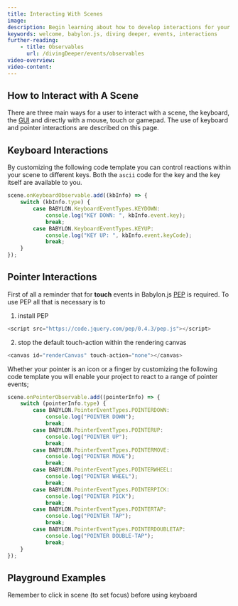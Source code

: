 ```yaml
---
title: Interacting With Scenes
image: 
description: Begin learning about how to develop interactions for your Babylon.js scenes.
keywords: welcome, babylon.js, diving deeper, events, interactions 
further-reading:
    - title: Observables
      url: /divingDeeper/events/observables
video-overview:
video-content:
---
```


## How to Interact with A Scene

There are three main ways for a user to interact with a scene, the keyboard, the [GUI](/divingDeeper/gui) and directly with a mouse, touch or gamepad. The use of keyboard and pointer interactions are described on this page.

## Keyboard Interactions

By customizing the following code template you can control reactions within your scene to different keys. Both the `ascii` code for the key and the key itself are available to you.

```javascript
scene.onKeyboardObservable.add((kbInfo) => {
	switch (kbInfo.type) {
		case BABYLON.KeyboardEventTypes.KEYDOWN:
			console.log("KEY DOWN: ", kbInfo.event.key);
			break;
		case BABYLON.KeyboardEventTypes.KEYUP:
			console.log("KEY UP: ", kbInfo.event.keyCode);
			break;
	}
});
```

## Pointer Interactions

First of all a reminder that for **touch** events in Babylon.js [PEP](https://github.com/jquery/PEP) is required. To use PEP all that is necessary is to

1. install PEP

```javascript
<script src="https://code.jquery.com/pep/0.4.3/pep.js"></script>
```

2. stop the default touch-action within the rendering canvas 

```javascript
<canvas id="renderCanvas" touch-action="none"></canvas>
```


Whether your pointer is an icon or a finger by customizing the following code template you will enable your project to react to a range of pointer events;

```javascript
scene.onPointerObservable.add((pointerInfo) => {
	switch (pointerInfo.type) {
		case BABYLON.PointerEventTypes.POINTERDOWN:
			console.log("POINTER DOWN");
			break;
		case BABYLON.PointerEventTypes.POINTERUP:
			console.log("POINTER UP");
			break;
		case BABYLON.PointerEventTypes.POINTERMOVE:
			console.log("POINTER MOVE");
			break;
		case BABYLON.PointerEventTypes.POINTERWHEEL:
			console.log("POINTER WHEEL");
			break;
		case BABYLON.PointerEventTypes.POINTERPICK:
			console.log("POINTER PICK");
			break;
		case BABYLON.PointerEventTypes.POINTERTAP:
			console.log("POINTER TAP");
			break;
		case BABYLON.PointerEventTypes.POINTERDOUBLETAP:
			console.log("POINTER DOUBLE-TAP");
			break;
    }
});
```

## Playground Examples

<Playground id="#0XYMA9#1" title="Scene Observables Template" description="Simple scene observables template." image="/img/playgroundsAndNMEs/divingDeeperInteractions1.jpg" isMain={true} category="Scene"/>
<Playground id="#7CBW04" title="Simple Drag Example" description="Simple example of a drag behavior." image="/img/playgroundsAndNMEs/divingDeeperInteractions2.jpg" isMain={true} category="Scene"/>
<Playground id="#XZ0TH6" title="Simple Keyboard Input Example" description="Simple example of keyboard input." image="/img/playgroundsAndNMEs/divingDeeperInteractions3.jpg" isMain={true} category="Scene"/>

Remember to click in scene (to set focus) before using keyboard